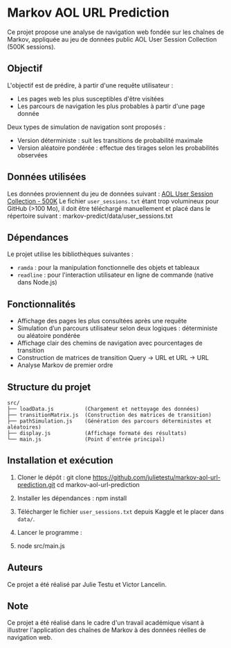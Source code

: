 # Markov AOL URL Prediction
Ce projet propose une analyse de navigation web fondée sur les chaînes de Markov, appliquée au jeu de données public AOL User Session Collection (500K sessions).

## Objectif
L'objectif est de prédire, à partir d'une requête utilisateur :
- Les pages web les plus susceptibles d'être visitées
- Les parcours de navigation les plus probables à partir d'une page donnée

Deux types de simulation de navigation sont proposés :
- Version déterministe : suit les transitions de probabilité maximale
- Version aléatoire pondérée : effectue des tirages selon les probabilités observées

## Données utilisées
Les données proviennent du jeu de données suivant :
[AOL User Session Collection - 500K](https://www.kaggle.com/datasets/dineshydv/aol-user-session-collection-500k)
Le fichier `user_sessions.txt` étant trop volumineux pour GitHub (>100 Mo), il doit être téléchargé manuellement et placé dans le répertoire suivant :
markov-predict/data/user_sessions.txt


## Dépendances
Le projet utilise les bibliothèques suivantes :
- `ramda` : pour la manipulation fonctionnelle des objets et tableaux
- `readline` : pour l'interaction utilisateur en ligne de commande (native dans Node.js)

## Fonctionnalités

- Affichage des pages les plus consultées après une requête
- Simulation d’un parcours utilisateur selon deux logiques : déterministe ou aléatoire pondérée
- Affichage clair des chemins de navigation avec pourcentages de transition
- Construction de matrices de transition Query → URL et URL → URL
- Analyse Markov de premier ordre

## Structure du projet
```
src/
├── loadData.js          (Chargement et nettoyage des données)
├── transitionMatrix.js  (Construction des matrices de transition)
├── pathSimulation.js    (Génération des parcours déterministes et aléatoires)
├── display.js           (Affichage formaté des résultats)
└── main.js              (Point d'entrée principal)
```



## Installation et exécution

1. Cloner le dépôt :
git clone https://github.com/julietestu/markov-aol-url-prediction.git
cd markov-aol-url-prediction

2. Installer les dépendances :
npm install

3. Télécharger le fichier `user_sessions.txt` depuis Kaggle et le placer dans `data/`.

4. Lancer le programme :
5. node src/main.js


## Auteurs
Ce projet a été réalisé par Julie Testu et Victor Lancelin. 

## Note
Ce projet a été réalisé dans le cadre d'un travail académique visant à illustrer l'application des chaînes de Markov à des données réelles de navigation web.




